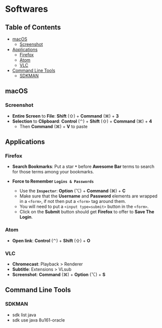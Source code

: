 # Softwares

## Table of Contents

<!-- START doctoc generated TOC please keep comment here to allow auto update -->
<!-- DON'T EDIT THIS SECTION, INSTEAD RE-RUN doctoc TO UPDATE -->


- [macOS](#macos)
  - [Screenshot](#screenshot)
- [Applications](#applications)
  - [Firefox](#firefox)
  - [Atom](#atom)
  - [VLC](#vlc)
- [Command Line Tools](#command-line-tools)
  - [SDKMAN](#sdkman)

<!-- END doctoc generated TOC please keep comment here to allow auto update -->


## macOS

### Screenshot

- **Entire Screen** to **File**: **Shift** (⇧) + **Command** (⌘) + **3**
- **Selection** to **Clipboard**: **Control** (⌃) + **Shift** (⇧) + **Command** (⌘) + **4**
	- Then **Command** (⌘) + **V** to paste


## Applications

### Firefox

- **Search Bookmarks**: Put a star **`*`** before **Awesome Bar** terms to search for those terms among your bookmarks.

- **Force to Remember `Logins & Passwords`**
	- Use the **`Inspector`**: **Option** (⌥) + **Command** (⌘) + **C**
	- Make sure that the **Username** and **Password** elements are wrapped in a `<form>`, if not then put a `<form>` tag around them.
	- You will need to put a `<input type=submit>` button in the `<form>`.
	- Click on the **Submit** button should get **Firefox** to offer to **Save The Login**.

### Atom

- **Open link**: **Control** (⌃) + **Shift** (⇧) + **O**

### VLC

- **Chromecast**: Playback > Renderer
- **Subtitle**: Extensions > VLsub
- **Screenshot**: **Command** (⌘) + **Option** (⌥) + **S**


## Command Line Tools

### SDKMAN

- sdk list java
- sdk use java 8u161-oracle
